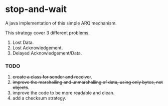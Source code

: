 # stop-and-wait
A java implementation of this simple ARQ mechanism.

This strategy cover 3 different problems.

1. Lost Data.
2. Lost Acknowledgement.
3. Delayed Acknowledgement/Data.

### TODO

1. ~~create a class for sender and receiver~~.
2. ~~improve the marshalling and unmarshalling of data, using only bytes, not objects~~.
3. improve the code to be more readable and clean.
4. add a checksum strategy.

